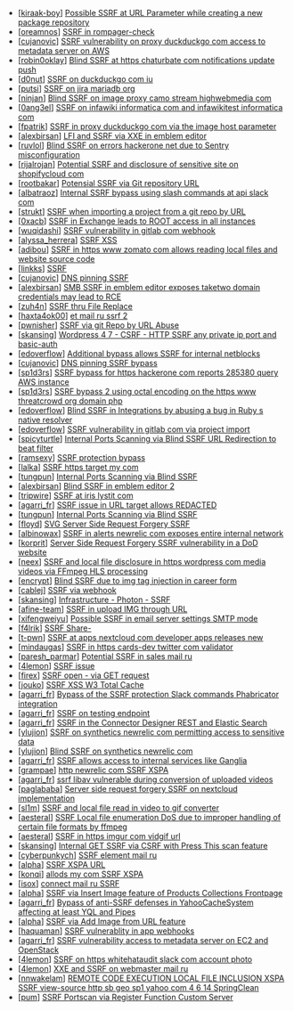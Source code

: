 * [[kiraak-boy](https://hackerone.com/kiraak-boy)] [Possible SSRF at URL Parameter while creating a new package repository](https://hackerone.com/reports/151680)
* [[oreamnos](https://hackerone.com/oreamnos)] [SSRF in rompager-check](https://hackerone.com/reports/374818)
* [[cujanovic](https://hackerone.com/cujanovic)] [SSRF vulnerability on proxy duckduckgo com access to metadata server on AWS ](https://hackerone.com/reports/395521)
* [[robin0oklay](https://hackerone.com/robin0oklay)] [Blind SSRF at https  chaturbate com notifications update push ](https://hackerone.com/reports/411865)
* [[d0nut](https://hackerone.com/d0nut)] [SSRF on duckduckgo com iu ](https://hackerone.com/reports/398641)
* [[putsi](https://hackerone.com/putsi)] [SSRF on jira mariadb org](https://hackerone.com/reports/397402)
* [[ninjan](https://hackerone.com/ninjan)] [Blind SSRF on image proxy camo stream highwebmedia com](https://hackerone.com/reports/385178)
* [[0ang3el](https://hackerone.com/0ang3el)] [SSRF on infawiki informatica com and infawikitest informatica com](https://hackerone.com/reports/327480)
* [[fpatrik](https://hackerone.com/fpatrik)] [SSRF in proxy duckduckgo com via the image host parameter](https://hackerone.com/reports/358119)
* [[alexbirsan](https://hackerone.com/alexbirsan)] [LFI and SSRF via XXE in emblem editor](https://hackerone.com/reports/347139)
* [[ruvlol](https://hackerone.com/ruvlol)] [Blind SSRF on errors hackerone net due to Sentry misconfiguration](https://hackerone.com/reports/374737)
* [[rijalrojan](https://hackerone.com/rijalrojan)] [Potential SSRF and disclosure of sensitive site on shopifycloud com](https://hackerone.com/reports/382612)
* [[rootbakar](https://hackerone.com/rootbakar)] [Potensial SSRF via Git repository URL ](https://hackerone.com/reports/359288)
* [[albatraoz](https://hackerone.com/albatraoz)] [Internal SSRF bypass using slash commands at api slack com](https://hackerone.com/reports/356765)
* [[strukt](https://hackerone.com/strukt)] [SSRF when importing a project from a git repo by URL](https://hackerone.com/reports/135937)
* [[0xacb](https://hackerone.com/0xacb)] [SSRF in Exchange leads to ROOT access in all instances](https://hackerone.com/reports/341876)
* [[wuqidashi](https://hackerone.com/wuqidashi)] [SSRF vulnerability in gitlab com webhook](https://hackerone.com/reports/301924)
* [[alyssa_herrera](https://hackerone.com/alyssa_herrera)] [SSRF XSS](https://hackerone.com/reports/326043)
* [[adibou](https://hackerone.com/adibou)] [SSRF in https  www zomato com       allows reading local files and website source code](https://hackerone.com/reports/271224)
* [[linkks](https://hackerone.com/linkks)] [SSRF ](https://hackerone.com/reports/253558)
* [[cujanovic](https://hackerone.com/cujanovic)] [DNS pinning SSRF](https://hackerone.com/reports/289187)
* [[alexbirsan](https://hackerone.com/alexbirsan)] [SMB SSRF in emblem editor exposes taketwo domain credentials may lead to RCE](https://hackerone.com/reports/288353)
* [[zuh4n](https://hackerone.com/zuh4n)] [SSRF thru File Replace](https://hackerone.com/reports/243865)
* [[haxta4ok00](https://hackerone.com/haxta4ok00)] [ et mail ru ssrf 2](https://hackerone.com/reports/258237)
* [[pwnisher](https://hackerone.com/pwnisher)] [SSRF via git Repo by URL Abuse](https://hackerone.com/reports/191216)
* [[skansing](https://hackerone.com/skansing)] [Wordpress 4 7 - CSRF - HTTP SSRF any private ip port and basic-auth](https://hackerone.com/reports/187520)
* [[edoverflow](https://hackerone.com/edoverflow)] [Additional bypass allows SSRF for internal netblocks](https://hackerone.com/reports/288950)
* [[cujanovic](https://hackerone.com/cujanovic)] [DNS pinning SSRF bypass](https://hackerone.com/reports/288193)
* [[sp1d3rs](https://hackerone.com/sp1d3rs)] [SSRF bypass for https  hackerone com reports 285380 query AWS instance ](https://hackerone.com/reports/288183)
* [[sp1d3rs](https://hackerone.com/sp1d3rs)] [SSRF bypass 2 using octal encoding on the https  www threatcrowd org domain php](https://hackerone.com/reports/288250)
* [[edoverflow](https://hackerone.com/edoverflow)] [Blind SSRF in Integrations by abusing a bug in Ruby s native resolver ](https://hackerone.com/reports/287245)
* [[edoverflow](https://hackerone.com/edoverflow)] [SSRF vulnerability in gitlab com via project import ](https://hackerone.com/reports/215105)
* [[spicyturtle](https://hackerone.com/spicyturtle)] [Internal Ports Scanning via Blind SSRF  URL Redirection to beat filter ](https://hackerone.com/reports/287496)
* [[ramsexy](https://hackerone.com/ramsexy)] [SSRF protection bypass](https://hackerone.com/reports/287762)
* [[lalka](https://hackerone.com/lalka)] [SSRF   https  target my com ](https://hackerone.com/reports/200224)
* [[tungpun](https://hackerone.com/tungpun)] [Internal Ports Scanning via Blind SSRF](https://hackerone.com/reports/281950)
* [[alexbirsan](https://hackerone.com/alexbirsan)] [Blind SSRF in emblem editor 2 ](https://hackerone.com/reports/265050)
* [[tripwire](https://hackerone.com/tripwire)] [SSRF at iris lystit com](https://hackerone.com/reports/206894)
* [[agarri_fr](https://hackerone.com/agarri_fr)] [SSRF issue in URL target allows REDACTED ](https://hackerone.com/reports/58897)
* [[tungpun](https://hackerone.com/tungpun)] [Internal Ports Scanning via Blind SSRF](https://hackerone.com/reports/263169)
* [[floyd](https://hackerone.com/floyd)] [SVG Server Side Request Forgery SSRF ](https://hackerone.com/reports/223203)
* [[albinowax](https://hackerone.com/albinowax)] [SSRF in alerts newrelic com exposes entire internal network](https://hackerone.com/reports/198690)
* [[korprit](https://hackerone.com/korprit)] [Server Side Request Forgery SSRF vulnerability in a DoD website](https://hackerone.com/reports/189648)
* [[neex](https://hackerone.com/neex)] [SSRF and local file disclosure in https  wordpress com media videos via FFmpeg HLS processing](https://hackerone.com/reports/237381)
* [[encrypt](https://hackerone.com/encrypt)] [Blind SSRF due to img tag injection in career form](https://hackerone.com/reports/236301)
* [[cablej](https://hackerone.com/cablej)] [SSRF via webhook](https://hackerone.com/reports/243277)
* [[skansing](https://hackerone.com/skansing)] [Infrastructure - Photon - SSRF](https://hackerone.com/reports/204513)
* [[afine-team](https://hackerone.com/afine-team)] [SSRF in upload IMG through URL](https://hackerone.com/reports/228377)
* [[xifengweiyu](https://hackerone.com/xifengweiyu)] [Possible SSRF in email server settings SMTP mode ](https://hackerone.com/reports/222667)
* [[f4lrik](https://hackerone.com/f4lrik)] [SSRF      Share-     ](https://hackerone.com/reports/197365)
* [[t-pwn](https://hackerone.com/t-pwn)] [SSRF at apps nextcloud com developer apps releases new](https://hackerone.com/reports/213358)
* [[mindaugas](https://hackerone.com/mindaugas)] [SSRF in https  cards-dev twitter com validator](https://hackerone.com/reports/178184)
* [[paresh_parmar](https://hackerone.com/paresh_parmar)] [Potential SSRF in sales mail ru](https://hackerone.com/reports/97395)
* [[4lemon](https://hackerone.com/4lemon)] [SSRF issue](https://hackerone.com/reports/120219)
* [[firex](https://hackerone.com/firex)] [SSRF open - via GET request](https://hackerone.com/reports/180527)
* [[jouko](https://hackerone.com/jouko)] [SSRF  XSS W3 Total Cache ](https://hackerone.com/reports/138721)
* [[agarri_fr](https://hackerone.com/agarri_fr)] [Bypass of the SSRF protection Slack commands Phabricator integration ](https://hackerone.com/reports/61312)
* [[agarri_fr](https://hackerone.com/agarri_fr)] [SSRF on testing endpoint](https://hackerone.com/reports/128685)
* [[agarri_fr](https://hackerone.com/agarri_fr)] [SSRF in the Connector Designer REST and Elastic Search ](https://hackerone.com/reports/112156)
* [[ylujion](https://hackerone.com/ylujion)] [SSRF on synthetics newrelic com permitting access to sensitive data](https://hackerone.com/reports/141682)
* [[ylujion](https://hackerone.com/ylujion)] [Blind SSRF on synthetics newrelic com](https://hackerone.com/reports/141304)
* [[agarri_fr](https://hackerone.com/agarri_fr)] [SSRF allows access to internal services like Ganglia](https://hackerone.com/reports/151086)
* [[grampae](https://hackerone.com/grampae)] [http  newrelic com SSRF XSPA](https://hackerone.com/reports/146875)
* [[agarri_fr](https://hackerone.com/agarri_fr)] [ ssrf libav vulnerable during conversion of uploaded videos](https://hackerone.com/reports/111269)
* [[paglababa](https://hackerone.com/paglababa)] [Server side request forgery SSRF on nextcloud implementation ](https://hackerone.com/reports/145524)
* [[sl1m](https://hackerone.com/sl1m)] [SSRF and local file read in video to gif converter](https://hackerone.com/reports/115857)
* [[aesteral](https://hackerone.com/aesteral)] [SSRF  Local file enumeration  DoS due to improper handling of certain file formats by ffmpeg](https://hackerone.com/reports/115978)
* [[aesteral](https://hackerone.com/aesteral)] [SSRF in https  imgur com vidgif url](https://hackerone.com/reports/115748)
* [[skansing](https://hackerone.com/skansing)] [Internal GET SSRF via CSRF with Press This scan feature](https://hackerone.com/reports/110801)
* [[cyberpunkych](https://hackerone.com/cyberpunkych)] [SSRF   element mail ru](https://hackerone.com/reports/117158)
* [[alpha](https://hackerone.com/alpha)] [SSRF XSPA                        URL](https://hackerone.com/reports/77817)
* [[konqi](https://hackerone.com/konqi)] [ allods my com SSRF  XSPA](https://hackerone.com/reports/111950)
* [[isox](https://hackerone.com/isox)] [connect mail ru SSRF](https://hackerone.com/reports/14033)
* [[alpha](https://hackerone.com/alpha)] [SSRF via Insert Image feature of Products Collections Frontpage](https://hackerone.com/reports/67389)
* [[agarri_fr](https://hackerone.com/agarri_fr)] [Bypass of anti-SSRF defenses in YahooCacheSystem affecting at least YQL and Pipes ](https://hackerone.com/reports/1066)
* [[alpha](https://hackerone.com/alpha)] [SSRF via Add Image from URL feature](https://hackerone.com/reports/67377)
* [[haquaman](https://hackerone.com/haquaman)] [SSRF vulnerablity in app webhooks](https://hackerone.com/reports/56828)
* [[agarri_fr](https://hackerone.com/agarri_fr)] [SSRF vulnerability access to metadata server on EC2 and OpenStack ](https://hackerone.com/reports/53088)
* [[4lemon](https://hackerone.com/4lemon)] [SSRF on https  whitehataudit slack com account photo](https://hackerone.com/reports/14127)
* [[4lemon](https://hackerone.com/4lemon)] [XXE and SSRF on webmaster mail ru](https://hackerone.com/reports/12583)
* [[nnwakelam](https://hackerone.com/nnwakelam)] [REMOTE CODE EXECUTION LOCAL FILE INCLUSION XSPA SSRF view-source http  sb geo sp1 yahoo com  4 6 14  SpringClean](https://hackerone.com/reports/6674)
* [[pum](https://hackerone.com/pum)] [SSRF Portscan via Register Function Custom Server ](https://hackerone.com/reports/16571)
